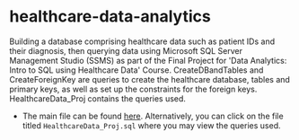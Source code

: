 # healthcare-data-analytics
Building a database comprising healthcare data such as patient IDs and their diagnosis, then querying data using Microsoft SQL Server Management Studio (SSMS) 
as part of the Final Project for 'Data Analytics: Intro to SQL using Healthcare Data' Course. CreateDBandTables and CreateForeignKey are queries to create the healthcare
database, tables and primary keys, as well as set up the constraints for the foreign keys. HealthcareData_Proj contains the queries used.

- The main file can be found [here](https://github.com/Yihan2407/healthcare_data_analytics/blob/main/HealthcareData_Proj.sql). Alternatively, you can click on the file titled `HealthcareData_Proj.sql` where you may view the queries used.
